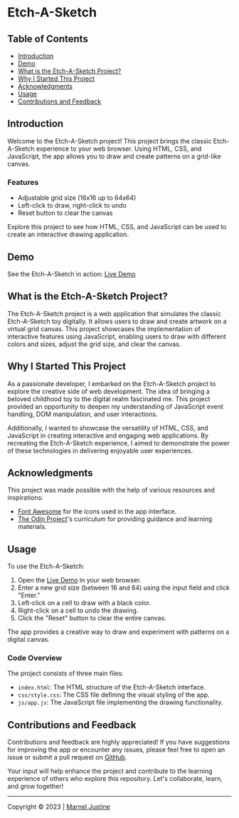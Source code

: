 # Etch-A-Sketch

## Table of Contents

- [Introduction](#introduction)
- [Demo](#demo)
- [What is the Etch-A-Sketch Project?](#what-is-the-etch-a-sketch-project)
- [Why I Started This Project](#why-i-started-this-project)
- [Acknowledgments](#acknowledgments)
- [Usage](#usage)
- [Contributions and Feedback](#contributions-and-feedback)

## Introduction

Welcome to the Etch-A-Sketch project! This project brings the classic Etch-A-Sketch experience to your web browser. Using HTML, CSS, and JavaScript, the app allows you to draw and create patterns on a grid-like canvas.

### Features

- Adjustable grid size (16x16 up to 64x64)
- Left-click to draw, right-click to undo
- Reset button to clear the canvas

Explore this project to see how HTML, CSS, and JavaScript can be used to create an interactive drawing application.

## Demo

See the Etch-A-Sketch in action: [Live Demo](https://mjstine.github.io/etch-a-sketch/)

## What is the Etch-A-Sketch Project?

The Etch-A-Sketch project is a web application that simulates the classic Etch-A-Sketch toy digitally. It allows users to draw and create artwork on a virtual grid canvas. This project showcases the implementation of interactive features using JavaScript, enabling users to draw with different colors and sizes, adjust the grid size, and clear the canvas.

## Why I Started This Project

As a passionate developer, I embarked on the Etch-A-Sketch project to explore the creative side of web development. The idea of bringing a beloved childhood toy to the digital realm fascinated me. This project provided an opportunity to deepen my understanding of JavaScript event handling, DOM manipulation, and user interactions.

Additionally, I wanted to showcase the versatility of HTML, CSS, and JavaScript in creating interactive and engaging web applications. By recreating the Etch-A-Sketch experience, I aimed to demonstrate the power of these technologies in delivering enjoyable user experiences.

## Acknowledgments

This project was made possible with the help of various resources and inspirations:

- [Font Awesome](https://fontawesome.com/) for the icons used in the app interface.
- [The Odin Project](https://www.theodinproject.com/)'s curriculum for providing guidance and learning materials.

## Usage

To use the Etch-A-Sketch:

1. Open the [Live Demo](https://mjstine.github.io/etch-a-sketch/) in your web browser.
2. Enter a new grid size (between 16 and 64) using the input field and click "Enter."
3. Left-click on a cell to draw with a black color.
4. Right-click on a cell to undo the drawing.
5. Click the "Reset" button to clear the entire canvas.

The app provides a creative way to draw and experiment with patterns on a digital canvas.

### Code Overview

The project consists of three main files:

- `index.html`: The HTML structure of the Etch-A-Sketch interface.
- `css/style.css`: The CSS file defining the visual styling of the app.
- `js/app.js`: The JavaScript file implementing the drawing functionality.

## Contributions and Feedback

Contributions and feedback are highly appreciated! If you have suggestions for improving the app or encounter any issues, please feel free to open an issue or submit a pull request on [GitHub](https://github.com/mjstine/etch-a-sketch).

Your input will help enhance the project and contribute to the learning experience of others who explore this repository. Let's collaborate, learn, and grow together!

---

Copyright &copy; 2023 | [Marnel Justine](https://github.com/mjstine)

